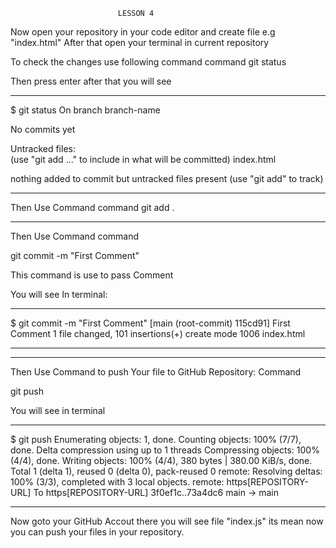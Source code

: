                             LESSON 4
Now open your repository in your code editor and create file e.g "index.html"
After that open your terminal in current repository

To check the changes use following command
                command
git status

Then press enter after that you will see
_____________________________________________________________________________
$ git status
On branch branch-name

No commits yet       

Untracked files:     
  (use "git add <file>..." to include in what will be committed)
        index.html

nothing added to commit but untracked files present (use "git add" to track) 
_____________________________________________________________________________________
Then Use Command 
                    command
git add .

_______________________________________________________________________________________
Then Use Command 
                    command

git commit -m "First Comment"


This command is use to pass Comment 

You will see In terminal:
_________________________________
$ git commit -m  "First Comment"
[main (root-commit) 115cd91] First Comment
 1 file changed, 101 insertions(+)
 create mode 1006 index.html
 _________________________________

_______________________________________________________________________________________
Then Use Command to push Your file to GitHub Repository:
                Command

git push

You will see in terminal 
_________________________
$ git push
Enumerating objects: 1, done.
Counting objects: 100% (7/7), done.
Delta compression using up to 1 threads
Compressing objects: 100% (4/4), done.
Writing objects: 100% (4/4), 380 bytes | 380.00 KiB/s, done.
Total 1 (delta 1), reused 0 (delta 0), pack-reused 0
remote: Resolving deltas: 100% (3/3), completed with 3 local objects.
remote:   https[REPOSITORY-URL]
To        https[REPOSITORY-URL]
   3f0ef1c..73a4dc6  main -> main
_______________________________________________________________________________



Now goto your GitHub Accout there you will see file "index.js"
its mean now you can push your files in your repository.






